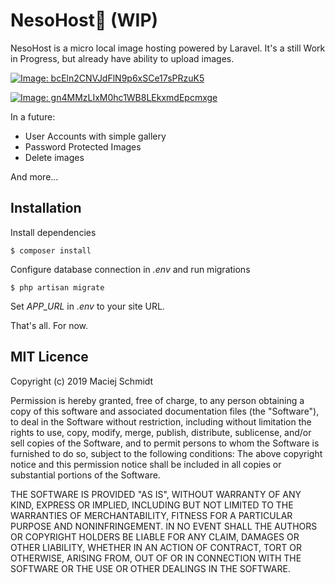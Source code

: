 # NesoHost👾 (WIP)

NesoHost is a micro local image hosting powered by Laravel.
It's a still Work in Progress, but already have ability to upload images.

[![Image: bcEln2CNVJdFlN9p6xSCe17sPRzuK5](https://storage.macsch15.pl/images/bcEln2CNVJdFlN9p6xSCe17sPRzuK5.png)](https://storage.macsch15.pl/images/bcEln2CNVJdFlN9p6xSCe17sPRzuK5.png)

[![Image: gn4MMzLIxM0hc1WB8LEkxmdEpcmxge](https://storage.macsch15.pl/images/gn4MMzLIxM0hc1WB8LEkxmdEpcmxge.png)](https://storage.macsch15.pl/images/gn4MMzLIxM0hc1WB8LEkxmdEpcmxge.png)

In a future:

* User Accounts with simple gallery
* Password Protected Images
* Delete images

And more...

## Installation

Install dependencies

``
$ composer install
``

Configure database connection in *.env* and run migrations

``
$ php artisan migrate
``

Set *APP_URL* in *.env* to your site URL.

That's all. For now.

## MIT Licence

Copyright (c) 2019 Maciej Schmidt

Permission is hereby granted, free of charge, to any person obtaining a copy
of this software and associated documentation files (the "Software"), to deal
in the Software without restriction, including without limitation the rights
to use, copy, modify, merge, publish, distribute, sublicense, and/or sell
copies of the Software, and to permit persons to whom the Software is furnished
to do so, subject to the following conditions:
The above copyright notice and this permission notice shall be included in all
copies or substantial portions of the Software.

THE SOFTWARE IS PROVIDED "AS IS", WITHOUT WARRANTY OF ANY KIND, EXPRESS OR
IMPLIED, INCLUDING BUT NOT LIMITED TO THE WARRANTIES OF MERCHANTABILITY,
FITNESS FOR A PARTICULAR PURPOSE AND NONINFRINGEMENT. IN NO EVENT SHALL THE
AUTHORS OR COPYRIGHT HOLDERS BE LIABLE FOR ANY CLAIM, DAMAGES OR OTHER
LIABILITY, WHETHER IN AN ACTION OF CONTRACT, TORT OR OTHERWISE, ARISING FROM,
OUT OF OR IN CONNECTION WITH THE SOFTWARE OR THE USE OR OTHER DEALINGS IN
THE SOFTWARE.
